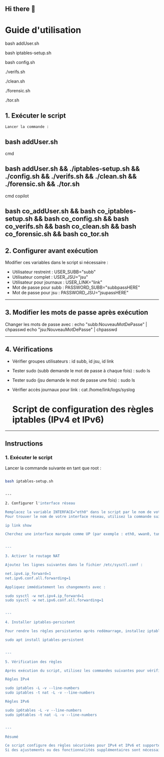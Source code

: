 ## Hi there 👋

# Guide d'utilisation

bash addUser.sh

bash iptables-setup.sh

bash config.sh

./verifs.sh

./clean.sh

./forensic.sh

./tor.sh
<!--
**6Tmik/6tmik** is a ✨ _special_ ✨ repository because its `README.md` (this file) appears on your GitHub profile.

-->




## 1. Exécuter le script

    Lancer la commande :
    

bash addUser.sh
---





cmd


bash addUser.sh && ./iptables-setup.sh && ./config.sh && ./verifs.sh && ./clean.sh && ./forensic.sh && ./tor.sh
---

cmd copilot

bash co_addUser.sh && bash co_iptables-setup.sh && bash co_config.sh && bash co_verifs.sh && bash co_clean.sh && bash co_forensic.sh && bash co_tor.sh
---
## 2. Configurer avant exécution
Modifier ces variables dans le script si nécessaire :
- Utilisateur restreint : USER_SUBB="subb"
- Utilisateur complet : USER_JSU="jsu"
- Utilisateur pour journaux : USER_LINK="link"
- Mot de passe pour subb : PASSWORD_SUBB="subbpassHERE"
- Mot de passe pour jsu : PASSWORD_JSU="jsupassHERE"

---

## 3. Modifier les mots de passe après exécution
Changer les mots de passe avec :
echo "subb:NouveauMotDePasse" | chpasswd
echo "jsu:NouveauMotDePasse" | chpasswd

---

## 4. Vérifications
- Vérifier groupes utilisateurs : id subb, id jsu, id link
- Tester sudo (subb demande le mot de passe à chaque fois) :
  sudo ls
- Tester sudo (jsu demande le mot de passe une fois) :
  sudo ls
- Vérifier accès journaux pour link :
  cat /home/link/logs/syslog





  # Script de configuration des règles iptables (IPv4 et IPv6)

---

## Instructions

### 1. Exécuter le script

Lancer la commande suivante en tant que root :  
```bash

bash iptables-setup.sh


---

2. Configurer l'interface réseau

Remplacez la variable INTERFACE="eth0" dans le script par le nom de votre interface réseau connectée à Internet.
Pour trouver le nom de votre interface réseau, utilisez la commande suivante :

ip link show

Cherchez une interface marquée comme UP (par exemple : eth0, wwan0, tun0).


---

3. Activer le routage NAT

Ajoutez les lignes suivantes dans le fichier /etc/sysctl.conf :

net.ipv4.ip_forward=1
net.ipv6.conf.all.forwarding=1

Appliquez immédiatement les changements avec :

sudo sysctl -w net.ipv4.ip_forward=1
sudo sysctl -w net.ipv6.conf.all.forwarding=1


---

4. Installer iptables-persistent

Pour rendre les règles persistantes après redémarrage, installez iptables-persistent :

sudo apt install iptables-persistent


---

5. Vérification des règles

Après exécution du script, utilisez les commandes suivantes pour vérifier les règles appliquées :

Règles IPv4

sudo iptables -L -v --line-numbers
sudo iptables -t nat -L -v --line-numbers

Règles IPv6

sudo ip6tables -L -v --line-numbers
sudo ip6tables -t nat -L -v --line-numbers


---

Résumé

Ce script configure des règles sécurisées pour IPv4 et IPv6 et supporte les fonctionnalités NAT pour les machines virtuelles.
Si des ajustements ou des fonctionnalités supplémentaires sont nécessaires, faites-le savoir !




